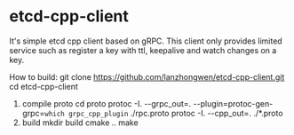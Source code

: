 # etcd-cpp-client
It's simple etcd cpp client based on gRPC. This client only provides limited service such as register a key with ttl, keepalive and watch changes on a key.

How to build:
git clone https://github.com/lanzhongwen/etcd-cpp-client.git
cd etcd-cpp-client
1. compile proto
cd proto
protoc -I. --grpc_out=. --plugin=protoc-gen-grpc=`which grpc_cpp_plugin` ./rpc.proto
protoc -I. --cpp_out=. ./*.proto
2. build
mkdir build
cmake ..
make
